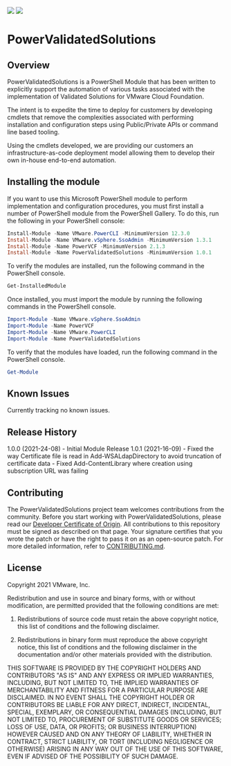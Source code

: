 ![](https://img.shields.io/powershellgallery/v/PowerValidatedSolutions?style=for-the-badge)
![](https://img.shields.io/powershellgallery/dt/PowerValidatedSolutions?style=for-the-badge)

# PowerValidatedSolutions
## Overview
PowerValidatedSolutions is a PowerShell Module that has been written to explicitly support the automation of various tasks associated with the implementation of Validated Solutions for VMware Cloud Foundation. 

The intent is to expedite the time to deploy for customers by developing cmdlets that remove the complexities associated with performing installation and configuration steps using Public/Private APIs or command line based tooling.

Using the cmdlets developed, we are providing our customers an infrastructure-as-code deployment model allowing them to develop their own in-house end-to-end automation.

## Installing the module

If you want to use this Microsoft PowerShell module to perform implementation and configuration procedures, you must first install a number of PowerShell module from the PowerShell Gallery. To do this, run the following in your PowerShell console:

```PowerShell
Install-Module -Name VMware.PowerCLI -MinimumVersion 12.3.0
Install-Module -Name VMware.vSphere.SsoAdmin -MinimumVersion 1.3.1
Install-Module -Name PowerVCF -MinimumVersion 2.1.3
Install-Module -Name PowerValidatedSolutions -MinimumVersion 1.0.1
```

To verify the modules are installed, run the following command in the PowerShell console.

```PowerShell
Get-InstalledModule
```

Once installed, you must import the module by running the following commands in the PowerShell console.

```PowerShell
Import-Module -Name VMware.vSphere.SsoAdmin
Import-Module -Name PowerVCF
Import-Module -Name VMware.PowerCLI
Import-Module -Name PowerValidatedSolutions
```

To verify that the modules have loaded, run the following command in the PowerShell console.
 
```PowerShell
Get-Module
```

## Known Issues

Currently tracking no known issues.

## Release History

1.0.0 (2021-24-08)      - Initial Module Release
1.0.1 (2021-16-09)      - Fixed the way Certificate file is read in Add-WSALdapDirectory to avoid truncation of certificate data
                        - Fixed Add-ContentLibrary where creation using subscription URL was failing
                                    
## Contributing

The PowerValidatedSolutions project team welcomes contributions from the community. Before you start working with PowerValidatedSolutions, please
read our [Developer Certificate of Origin](https://cla.vmware.com/dco). All contributions to this repository must be
signed as described on that page. Your signature certifies that you wrote the patch or have the right to pass it on
as an open-source patch. For more detailed information, refer to [CONTRIBUTING.md](CONTRIBUTING.md).

## License

Copyright 2021 VMware, Inc.

Redistribution and use in source and binary forms, with or without modification, are permitted provided that the following conditions are met:

1. Redistributions of source code must retain the above copyright notice, this list of conditions and the following disclaimer.

2. Redistributions in binary form must reproduce the above copyright notice, this list of conditions and the following disclaimer in the documentation and/or other materials provided with the distribution.

THIS SOFTWARE IS PROVIDED BY THE COPYRIGHT HOLDERS AND CONTRIBUTORS "AS IS" AND ANY EXPRESS OR IMPLIED WARRANTIES, INCLUDING, BUT NOT LIMITED TO, THE IMPLIED WARRANTIES OF MERCHANTABILITY AND FITNESS FOR A PARTICULAR PURPOSE ARE DISCLAIMED. IN NO EVENT SHALL THE COPYRIGHT HOLDER OR CONTRIBUTORS BE LIABLE FOR ANY DIRECT, INDIRECT, INCIDENTAL, SPECIAL, EXEMPLARY, OR CONSEQUENTIAL DAMAGES (INCLUDING, BUT NOT LIMITED TO, PROCUREMENT OF SUBSTITUTE GOODS OR SERVICES; LOSS OF USE, DATA, OR PROFITS; OR BUSINESS INTERRUPTION) HOWEVER CAUSED AND ON ANY THEORY OF LIABILITY, WHETHER IN CONTRACT, STRICT LIABILITY, OR TORT (INCLUDING NEGLIGENCE OR OTHERWISE) ARISING IN ANY WAY OUT OF THE USE OF THIS SOFTWARE, EVEN IF ADVISED OF THE POSSIBILITY OF SUCH DAMAGE.
